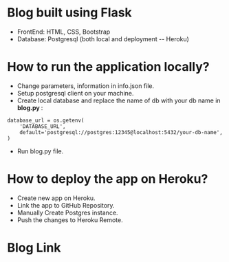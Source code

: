 # Blog built using Flask
* FrontEnd: HTML, CSS, Bootstrap
* Database: Postgresql (both local and deployment -- Heroku)

# How to run the application locally?
* Change parameters, information in info.json file.
* Setup postgresql client on your machine.
* Create local database and replace the name of db with your db name in <b> blog.py </b>:
```
database_url = os.getenv(
    'DATABASE_URL',
    default='postgresql://postgres:12345@localhost:5432/your-db-name',
)
```
* Run blog.py file.

# How to deploy the app on Heroku?
* Create new app on Heroku.
* Link the app to GitHub Repository.
* Manually Create Postgres instance.
* Push the changes to Heroku Remote.

# Blog Link 
